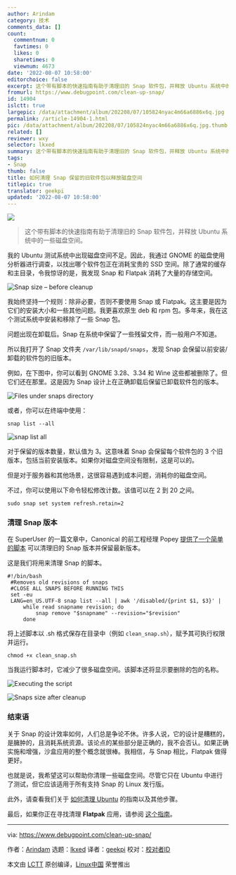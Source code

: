 ```yaml
---
author: Arindam
category: 技术
comments_data: []
count:
  commentnum: 0
  favtimes: 0
  likes: 0
  sharetimes: 0
  viewnum: 4673
date: '2022-08-07 10:58:00'
editorchoice: false
excerpt: 这个带有脚本的快速指南有助于清理旧的 Snap 软件包，并释放 Ubuntu 系统中的一些磁盘空间。
fromurl: https://www.debugpoint.com/clean-up-snap/
id: 14904
islctt: true
largepic: /data/attachment/album/202208/07/105824nyac4m66a6886x6q.jpg
permalink: /article-14904-1.html
pic: /data/attachment/album/202208/07/105824nyac4m66a6886x6q.jpg.thumb.jpg
related: []
reviewer: wxy
selector: lkxed
summary: 这个带有脚本的快速指南有助于清理旧的 Snap 软件包，并释放 Ubuntu 系统中的一些磁盘空间。
tags:
- Snap
thumb: false
title: 如何清理 Snap 保留的旧软件包以释放磁盘空间
titlepic: true
translator: geekpi
updated: '2022-08-07 10:58:00'
---
```


![](/data/attachment/album/202208/07/105824nyac4m66a6886x6q.jpg)



> 
> 这个带有脚本的快速指南有助于清理旧的 Snap 软件包，并释放 Ubuntu 系统中的一些磁盘空间。
> 
> 
> 


我的 Ubuntu 测试系统中出现磁盘空间不足。因此，我通过 GNOME 的磁盘使用分析器进行调查，以找出哪个软件包正在消耗宝贵的 SSD 空间。除了通常的缓存和主目录，令我惊讶的是，我发现 Snap 和 Flatpak 消耗了大量的存储空间。


![Snap size – before cleanup](/data/attachment/album/202208/07/105828vnnz0gx4flux4qx0.jpg)


我始终坚持一个规则：除非必要，否则不要使用 Snap 或 Flatpak。这主要是因为它们的安装大小和一些其他问题。我更喜欢原生 deb 和 rpm 包。多年来，我在这个测试系统中安装和移除了一些 Snap 包。


问题出现在卸载后。Snap 在系统中保留了一些残留文件，而一般用户不知道。


所以我打开了 Snap 文件夹 `/var/lib/snapd/snaps`，发现 Snap 会保留以前安装/卸载的软件包的旧版本。


例如，在下图中，你可以看到 GNOME 3.28、3.34 和 Wine 这些都被删除了。但它们还在那里。这是因为 Snap 设计上在正确卸载后保留已卸载软件包的版本。


![Files under snaps directory](/data/attachment/album/202208/07/105828uftbjelhn903hs7r.jpg)


或者，你可以在终端中使用：



```
snap list --all

```

![snap list all](/data/attachment/album/202208/07/105829v4z9fcchu4lfhp9h.jpg)


对于保留的版本数量，默认值为 3。这意味着 Snap 会保留每个软件包的 3 个旧版本，包括当前安装版本。如果你对磁盘空间没有限制，这是可以的。


但是对于服务器和其他场景，这很容易遇到成本问题，消耗你的磁盘空间。


不过，你可以使用以下命令轻松修改计数。该值可以在 2 到 20 之间。



```
sudo snap set system refresh.retain=2

```

### 清理 Snap 版本


在 SuperUser 的一篇文章中，Canonical 的前工程经理 Popey [提供了一个简单的脚本](https://superuser.com/a/1330590) 可以清理旧的 Snap 版本并保留最新版本。


这是我们将用来清理 Snap 的脚本。



```
#!/bin/bash
 #Removes old revisions of snaps
 #CLOSE ALL SNAPS BEFORE RUNNING THIS
 set -eu
 LANG=en_US.UTF-8 snap list --all | awk '/disabled/{print $1, $3}' |
     while read snapname revision; do
         snap remove "$snapname" --revision="$revision"
     done

```

将上述脚本以 .sh 格式保存在目录中（例如 `clean_snap.sh`），赋予其可执行权限并运行。



```
chmod +x clean_snap.sh

```

当我运行脚本时，它减少了很多磁盘空间。该脚本还将显示要删除的包的名称。


![Executing the script](/data/attachment/album/202208/07/105830w87lwqqqp8m8j8ml.jpg)


![Snaps size after cleanup](/data/attachment/album/202208/07/105830pqzil2z00wqu3ukw.jpg)


### 结束语


关于 Snap 的设计效率如何，人们总是争论不休。许多人说，它的设计是糟糕的，是臃肿的，且消耗系统资源。该论点的某些部分是正确的，我不会否认。如果正确实施和增强，沙盒应用的整个概念就很棒。我相信，与 Snap 相比，Flatpak 做得更好。


也就是说，我希望这可以帮助你清理一些磁盘空间。尽管它只在 Ubuntu 中进行了测试，但它应该适用于所有支持 Snap 的 Linux 发行版。


此外，请查看我们关于 [如何清理 Ubuntu](https://www.debugpoint.com/2018/07/4-simple-steps-clean-ubuntu-system-linux/) 的指南以及其他步骤。


最后，如果你正在寻找清理 **Flatpak** 应用，请参阅 [这个指南](https://www.debugpoint.com/clean-up-flatpak/)。




---


via: <https://www.debugpoint.com/clean-up-snap/>


作者：[Arindam](https://www.debugpoint.com/author/admin1/) 选题：[lkxed](https://github.com/lkxed) 译者：[geekpi](https://github.com/geekpi) 校对：[校对者ID](https://github.com/%E6%A0%A1%E5%AF%B9%E8%80%85ID)


本文由 [LCTT](https://github.com/LCTT/TranslateProject) 原创编译，[Linux中国](https://linux.cn/) 荣誉推出